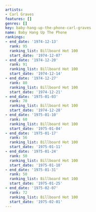 ```yaml
---
artists:
- Carl Graves
features: []
genres: []
key: baby-hang-up-the-phone-carl-graves
name: Baby Hang Up The Phone
rankings:
- end_date: '1974-12-13'
  rank: 95
  ranking_list: Billboard Hot 100
  start_date: '1974-12-07'
- end_date: '1974-12-20'
  rank: 91
  ranking_list: Billboard Hot 100
  start_date: '1974-12-14'
- end_date: '1974-12-27'
  rank: 80
  ranking_list: Billboard Hot 100
  start_date: '1974-12-21'
- end_date: '1975-01-03'
  rank: 70
  ranking_list: Billboard Hot 100
  start_date: '1974-12-28'
- end_date: '1975-01-10'
  rank: 60
  ranking_list: Billboard Hot 100
  start_date: '1975-01-04'
- end_date: '1975-01-17'
  rank: 56
  ranking_list: Billboard Hot 100
  start_date: '1975-01-11'
- end_date: '1975-01-24'
  rank: 50
  ranking_list: Billboard Hot 100
  start_date: '1975-01-18'
- end_date: '1975-01-31'
  rank: 50
  ranking_list: Billboard Hot 100
  start_date: '1975-01-25'
- end_date: '1975-02-07'
  rank: 72
  ranking_list: Billboard Hot 100
  start_date: '1975-02-01'
---
```



